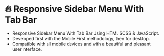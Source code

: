 # 🔥 Responsive Sidebar Menu With Tab Bar

- Responsive Sidebar Menu With Tab Bar Using HTML SCSS & JavaScript.
- Developed first with the Mobile First methodology, then for desktop.
- Compatible with all mobile devices and with a beautiful and pleasant user interface.
